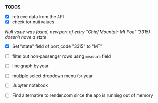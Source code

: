 **TODOS**

- [x] retrieve data from the API
- [x] check for null values

*Null value was found, new port of entry "Chief Mountain Mt Poe" (3315) doesn't have a state*
- [x] Set "state" field of port_code "3315" to "MT"


- [ ] filter out non-passenger rows using `measure` field
- [ ] line graph by year
- [ ] multiple select dropdown menu for year
- [ ] Jupyter notebook
- [ ] Find alternative to render.com since the app is running out of memory